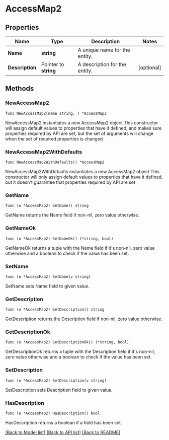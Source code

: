 # AccessMap2

## Properties

Name | Type | Description | Notes
------------ | ------------- | ------------- | -------------
**Name** | **string** | A unique name for the entity. | 
**Description** | Pointer to **string** | A description for the entity. | [optional] 

## Methods

### NewAccessMap2

`func NewAccessMap2(name string, ) *AccessMap2`

NewAccessMap2 instantiates a new AccessMap2 object
This constructor will assign default values to properties that have it defined,
and makes sure properties required by API are set, but the set of arguments
will change when the set of required properties is changed

### NewAccessMap2WithDefaults

`func NewAccessMap2WithDefaults() *AccessMap2`

NewAccessMap2WithDefaults instantiates a new AccessMap2 object
This constructor will only assign default values to properties that have it defined,
but it doesn't guarantee that properties required by API are set

### GetName

`func (o *AccessMap2) GetName() string`

GetName returns the Name field if non-nil, zero value otherwise.

### GetNameOk

`func (o *AccessMap2) GetNameOk() (*string, bool)`

GetNameOk returns a tuple with the Name field if it's non-nil, zero value otherwise
and a boolean to check if the value has been set.

### SetName

`func (o *AccessMap2) SetName(v string)`

SetName sets Name field to given value.


### GetDescription

`func (o *AccessMap2) GetDescription() string`

GetDescription returns the Description field if non-nil, zero value otherwise.

### GetDescriptionOk

`func (o *AccessMap2) GetDescriptionOk() (*string, bool)`

GetDescriptionOk returns a tuple with the Description field if it's non-nil, zero value otherwise
and a boolean to check if the value has been set.

### SetDescription

`func (o *AccessMap2) SetDescription(v string)`

SetDescription sets Description field to given value.

### HasDescription

`func (o *AccessMap2) HasDescription() bool`

HasDescription returns a boolean if a field has been set.


[[Back to Model list]](../README.md#documentation-for-models) [[Back to API list]](../README.md#documentation-for-api-endpoints) [[Back to README]](../README.md)



